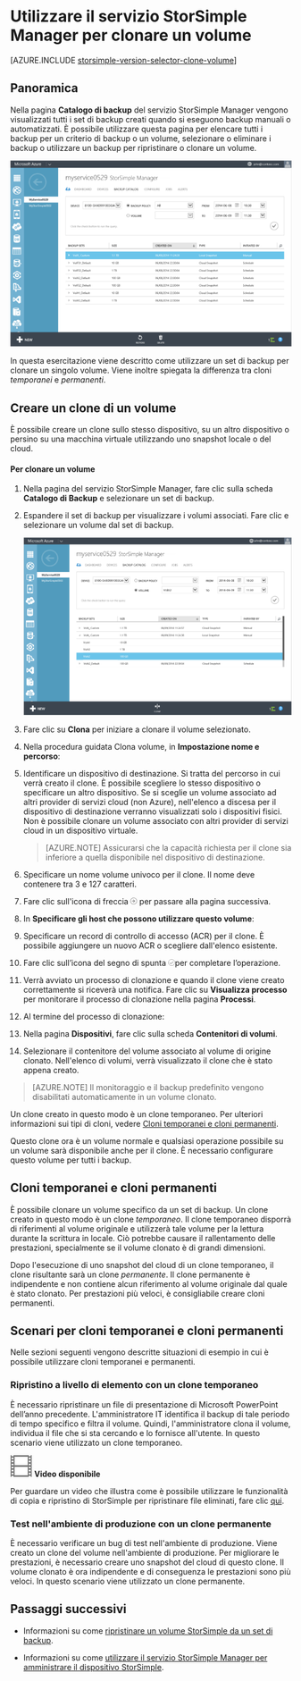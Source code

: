 <properties
   pageTitle="Clonare il proprio volume StorSimple | Microsoft Azure"
   description="Vengono descritti i diversi tipi di clone e le relative situazioni di utilizzo. Viene inoltre illustrato come utilizzare un set di backup per clonare un singolo volume."
   services="storsimple"
   documentationCenter="NA"
   authors="alkohli"
   manager="carolz"
   editor="" />
<tags 
   ms.service="storsimple"
   ms.devlang="NA"
   ms.topic="article"
   ms.tgt_pltfrm="NA"
   ms.workload="TBD"
   ms.date="12/14/2015"
   ms.author="alkohli" />

# Utilizzare il servizio StorSimple Manager per clonare un volume

[AZURE.INCLUDE [storsimple-version-selector-clone-volume](../../includes/storsimple-version-selector-clone-volume.md)]

## Panoramica

Nella pagina **Catalogo di backup** del servizio StorSimple Manager vengono visualizzati tutti i set di backup creati quando si eseguono backup manuali o automatizzati. È possibile utilizzare questa pagina per elencare tutti i backup per un criterio di backup o un volume, selezionare o eliminare i backup o utilizzare un backup per ripristinare o clonare un volume.

![Pagina catalogo di backup](./media/storsimple-clone-volume/HCS_BackupCatalog.png)

In questa esercitazione viene descritto come utilizzare un set di backup per clonare un singolo volume. Viene inoltre spiegata la differenza tra cloni *temporanei* e *permanenti*.

## Creare un clone di un volume

È possibile creare un clone sullo stesso dispositivo, su un altro dispositivo o persino su una macchina virtuale utilizzando uno snapshot locale o del cloud.

#### Per clonare un volume

1. Nella pagina del servizio StorSimple Manager, fare clic sulla scheda **Catalogo di Backup** e selezionare un set di backup.

2. Espandere il set di backup per visualizzare i volumi associati. Fare clic e selezionare un volume dal set di backup.

     ![Clonare un volume](./media/storsimple-clone-volume/HCS_Clone.png)

3. Fare clic su **Clona** per iniziare a clonare il volume selezionato.

4. Nella procedura guidata Clona volume, in **Impostazione nome e percorso**:

  1. Identificare un dispositivo di destinazione. Si tratta del percorso in cui verrà creato il clone. È possibile scegliere lo stesso dispositivo o specificare un altro dispositivo. Se si sceglie un volume associato ad altri provider di servizi cloud (non Azure), nell'elenco a discesa per il dispositivo di destinazione verranno visualizzati solo i dispositivi fisici. Non è possibile clonare un volume associato con altri provider di servizi cloud in un dispositivo virtuale.

        >  [AZURE.NOTE] Assicurarsi che la capacità richiesta per il clone sia inferiore a quella disponibile nel dispositivo di destinazione.
  2. Specificare un nome volume univoco per il clone. Il nome deve contenere tra 3 e 127 caratteri.
  3. Fare clic sull'icona di freccia ![icona a forma di freccia](./media/storsimple-clone-volume/HCS_ArrowIcon.png) per passare alla pagina successiva.

5. In **Specificare gli host che possono utilizzare questo volume**:

  1. Specificare un record di controllo di accesso (ACR) per il clone. È possibile aggiungere un nuovo ACR o scegliere dall'elenco esistente.
  2. Fare clic sull’icona del segno di spunta ![icona del segno di spunta](./media/storsimple-clone-volume/HCS_CheckIcon.png)per completare l’operazione.

6. Verrà avviato un processo di clonazione e quando il clone viene creato correttamente si riceverà una notifica. Fare clic su **Visualizza processo** per monitorare il processo di clonazione nella pagina **Processi**.

7. Al termine del processo di clonazione:

  1. Nella pagina **Dispositivi**, fare clic sulla scheda **Contenitori di volumi**.
  2. Selezionare il contenitore del volume associato al volume di origine clonato. Nell'elenco di volumi, verrà visualizzato il clone che è stato appena creato.

>[AZURE.NOTE] Il monitoraggio e il backup predefinito vengono disabilitati automaticamente in un volume clonato.

Un clone creato in questo modo è un clone temporaneo. Per ulteriori informazioni sui tipi di cloni, vedere [Cloni temporanei e cloni permanenti](#transient-vs.-permanent-clones).

Questo clone ora è un volume normale e qualsiasi operazione possibile su un volume sarà disponibile anche per il clone. È necessario configurare questo volume per tutti i backup.

## Cloni temporanei e cloni permanenti

È possibile clonare un volume specifico da un set di backup. Un clone creato in questo modo è un clone *temporaneo*. Il clone temporaneo disporrà di riferimenti al volume originale e utilizzerà tale volume per la lettura durante la scrittura in locale. Ciò potrebbe causare il rallentamento delle prestazioni, specialmente se il volume clonato è di grandi dimensioni.

Dopo l'esecuzione di uno snapshot del cloud di un clone temporaneo, il clone risultante sarà un clone *permanente*. Il clone permanente è indipendente e non contiene alcun riferimento al volume originale dal quale è stato clonato. Per prestazioni più veloci, è consigliabile creare cloni permanenti.

## Scenari per cloni temporanei e cloni permanenti

Nelle sezioni seguenti vengono descritte situazioni di esempio in cui è possibile utilizzare cloni temporanei e permanenti.

### Ripristino a livello di elemento con un clone temporaneo

È necessario ripristinare un file di presentazione di Microsoft PowerPoint dell’anno precedente. L'amministratore IT identifica il backup di tale periodo di tempo specifico e filtra il volume. Quindi, l'amministratore clona il volume, individua il file che si sta cercando e lo fornisce all'utente. In questo scenario viene utilizzato un clone temporaneo.
 
![Video disponibile](./media/storsimple-clone-volume/Video_icon.png) **Video disponibile**

Per guardare un video che illustra come è possibile utilizzare le funzionalità di copia e ripristino di StorSimple per ripristinare file eliminati, fare clic [qui](https://azure.microsoft.com/documentation/videos/storsimple-recover-deleted-files-with-storsimple/).

### Test nell'ambiente di produzione con un clone permanente

È necessario verificare un bug di test nell'ambiente di produzione. Viene creato un clone del volume nell'ambiente di produzione. Per migliorare le prestazioni, è necessario creare uno snapshot del cloud di questo clone. Il volume clonato è ora indipendente e di conseguenza le prestazioni sono più veloci. In questo scenario viene utilizzato un clone permanente.

## Passaggi successivi
- Informazioni su come [ripristinare un volume StorSimple da un set di backup](storsimple-restore-from-backup-set.md).

- Informazioni su come [utilizzare il servizio StorSimple Manager per amministrare il dispositivo StorSimple](storsimple-manager-service-administration.md).

 

<!---HONumber=AcomDC_0128_2016-->